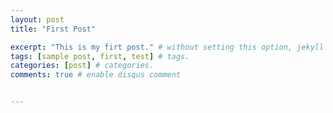 ```yaml
---
layout: post
title: "First Post"

excerpt: "This is my firt post." # without setting this option, jekyll will take the first 160 words to be its  excerpt part.
tags: [sample post, first, test] # tags.
categories: [post] # categories.
comments: true # enable disqus comment


---
```

